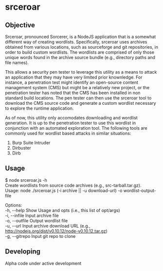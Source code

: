 # srceroar

## Objective
Srceroar, pronounced Sorcerer, is a NodeJS application that is a somewhat different way of creating wordlists. Specifically, srceroar uses archives obtained from various locations, such as sourceforge and git repositories, in order to build custom wordlists. The wordlists are comprised of only those unique words found in the archive source bundle (e.g., directory paths and file names). 

This allows a security pen tester to leverage this utility as a means to attack an application that they may have very limited prior knownledge. For instance, a penetration test might identify an open-source content management system (CMS) but might be a relatively new project, or the penetration tester has noted that the CMS has been installed in non standard build locations. The pen tester can then use the srceroar tool to download the CMS source code and generate a custom wordlist necessary to explore the runtime application. 

As of now, this utility only accomodates downloading and wordlist generation. It is up to the penetration tester to use this wordlist in conjunction with an automated exploration tool. The following tools are commonly used for wordlist based attacks in similar situations:

1. Burp Suite Intruder
2. Dirbuster
3. Dirb


## Usage
$ node srceroar.js -h <br>
Create wordlists from source code archives (e.g., src-tarball.tar.gz).    	
Usage: node ./srceroar.js (-i archive || -u download-url) -o wordlist-output-file

Options: <br>
  -h, --help     Show Usage and opts (i.e., this list of opt/args)                                      
  -i, --infile   Input archive file                                                                     
  -o, --outfile  Output wordlist file                                                                   
  -u, --url      Input archive download URL (e.g., http://nodejs.org/dist/v0.10.12/node-v0.10.12.tar.gz) <br>
  -g, --gitrepo  Input git repo to clone 


## Developing
Alpha code under active development





